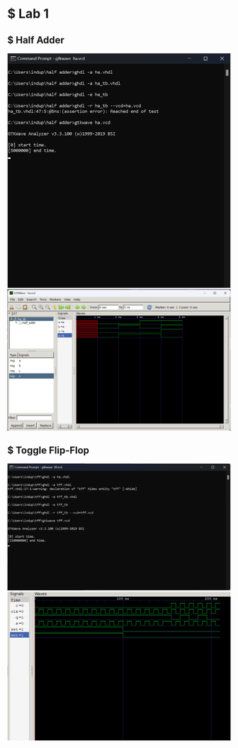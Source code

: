 # $ Lab 1
## $ Half Adder
![Alt text](ha.png)
![Alt text](havhd.png)
## $ Toggle Flip-Flop
![Alt text](tff.png)
![Alt text](tffvcd.png)
